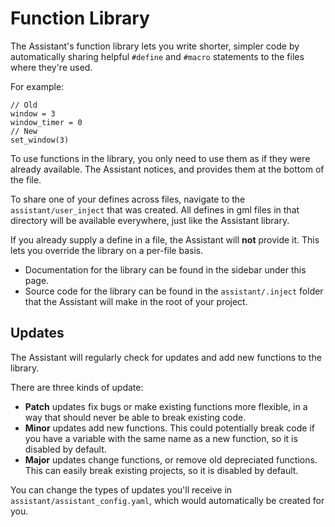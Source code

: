 # Function Library

The Assistant's function library lets you write shorter, simpler code by automatically sharing helpful `#define`
and `#macro` statements to the files where they're used.

For example:

```gml
// Old
window = 3
window_timer = 0
// New
set_window(3)
```

To use functions in the library, you only need to use them as if they were already available. The Assistant notices, and
provides them at the bottom of the file.

To share one of your defines across files, navigate to the `assistant/user_inject` that was created. All defines in gml
files in that directory will be available everywhere, just like the Assistant library.

If you already supply a define in a file, the Assistant will **not** provide it. This lets you override the library on a
per-file basis.

- Documentation for the library can be found in the sidebar under this page.
- Source code for the library can be found in the `assistant/.inject` folder that the Assistant will make in the root of
  your project.

## Updates

The Assistant will regularly check for updates and add new functions to the library.

There are three kinds of update:

- **Patch** updates fix bugs or make existing functions more flexible, in a way that should never be able to break
  existing code.
- **Minor** updates add new functions. This could potentially break code if you have a variable with the same name as a
  new function, so it is disabled by default.
- **Major** updates change functions, or remove old depreciated functions. This can easily break existing projects, so
  it is disabled by default.

You can change the types of updates you'll receive in `assistant/assistant_config.yaml`, which would automatically be
created for you.